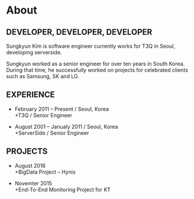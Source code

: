 About
=====

DEVELOPER, DEVELOPER, DEVELOPER
-------------------------------

Sungkyun Kim is software engineer currently works for T3Q in Seoul, developing serverside.

Sungkyun worked as a senior engineer for over ten years in South Korea. During that time, he successfully worked on projects for celebrated clients such as Samsung, SK and LG. 

EXPERIENCE
----------

* February 2011 – Present / Seoul, Korea  
+T3Q / Senior Engineer

* August 2001 – Janualy 2011 / Seoul, Korea  
+ServerSide / Senior Engineer 


PROJECTS
--------

* August 2016  
+BigData Project – Hynix 

* Novemter 2015  
+End-To-End Monitoring Project for KT